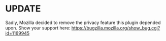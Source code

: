 # UPDATE

Sadly, Mozilla decided to remove the privacy feature this plugin depended upon. Show your support here: https://bugzilla.mozilla.org/show_bug.cgi?id=1169945
